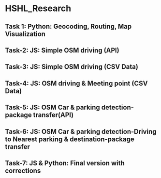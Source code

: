 # HSHL_Research
## Task 1: Python: Geocoding, Routing, Map Visualization
## Task-2: JS: Simple OSM driving (API)
## Task-3: JS: Simple OSM driving (CSV Data)
## Task-4: JS: OSM driving & Meeting point (CSV Data)
## Task-5: JS: OSM Car & parking detection-package transfer(API)
## Task-6: JS: OSM Car & parking detection-Driving to Nearest parking & destination-package transfer
## Task-7: JS & Python: Final version with corrections
